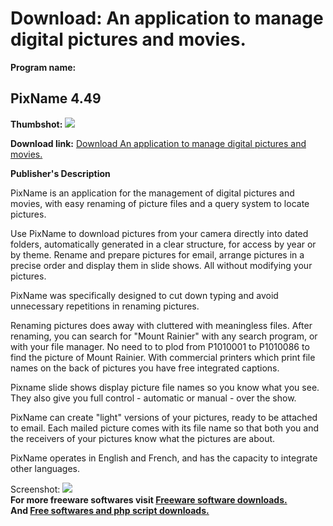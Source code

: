 # Download: An application to manage digital pictures and movies.

**Program name:**

## PixName 4.49

  
**Thumbshot:** ![](http://www.freewarefiles.com/screenshot/pixname4_md.jpg)   
  
**Download link:** [Download An application to manage digital pictures and movies.](http://freesoftwares.boysofts.com/PixName_program_71783.html)  
  


**Publisher's Description**  
  


PixName is an application for the management of digital pictures and movies, with easy renaming of picture files and a query system to locate pictures. 

Use PixName to download pictures from your camera directly into dated folders, automatically generated in a clear structure, for access by year or by theme. Rename and prepare pictures for email, arrange pictures in a precise order and display them in slide shows. All without modifying your pictures.

PixName was specifically designed to cut down typing and avoid unnecessary repetitions in renaming pictures.

Renaming pictures does away with cluttered with meaningless files. After renaming, you can search for "Mount Rainier" with any search program, or with your file manager. No need to to plod from P1010001 to P1010086 to find the picture of Mount Rainier. With commercial printers which print file names on the back of pictures you have free integrated captions.

Pixname slide shows display picture file names so you know what you see. They also give you full control - automatic or manual - over the show.

PixName can create "light" versions of your pictures, ready to be attached to email. Each mailed picture comes with its file name so that both you and the receivers of your pictures know what the pictures are about.

PixName operates in English and French, and has the capacity to integrate other languages. 

  
  
Screenshot: ![](http://www.freewarefiles.com/screenshot/pixname4.jpg)   
**For more freeware softwares visit [Freeware software downloads.](http://freesoftwares.boysofts.com/)**   
**And [Free softwares and php script downloads.](http://www.boysofts.com/)**
